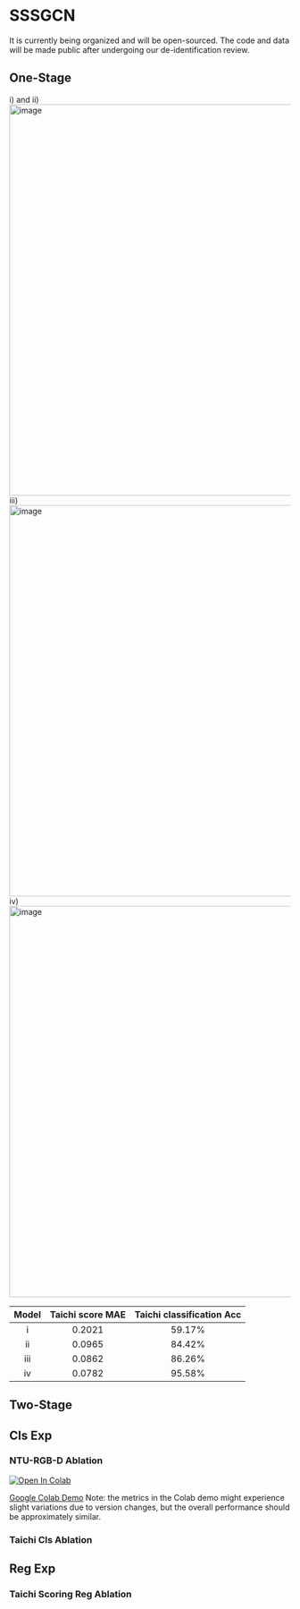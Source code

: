 # SSSGCN
It is currently being organized and will be open-sourced. The code and data will be made public after undergoing our de-identification review.
## One-Stage
i) and ii)
<img src="https://github.com/divided7/SSSGCN/assets/72434716/64949cdd-0f70-4f16-8e95-314db763bc70" alt="image" width="700"/>
iii)
<img src="https://github.com/divided7/SSSGCN/assets/72434716/83d9fd28-a2b0-45bf-9b24-58e1157e6afe" alt="image" width="700"/>
iv)
<img src="https://github.com/divided7/SSSGCN/assets/72434716/25db9e10-eaed-4869-91f2-4db914effa0c" alt="image" width="700"/>


| Model | Taichi score MAE | Taichi classification Acc |
|:-----:|:----------------:|:-------------------------:|
|   i   |      0.2021      |          59.17%           |
|  ii   |      0.0965      |          84.42%           |
|  iii  |      0.0862      |          86.26%           |
|  iv   |      0.0782      |          95.58%           |





## Two-Stage
## Cls Exp
### NTU-RGB-D Ablation
<a href="https://colab.research.google.com/drive/1V0WdSHMwRdxWYtxeiRg-8-VZBceH6bdE?usp=sharing"><img src="https://colab.research.google.com/assets/colab-badge.svg" alt="Open In Colab"></a> 

[Google Colab Demo](https://colab.research.google.com/drive/1V0WdSHMwRdxWYtxeiRg-8-VZBceH6bdE?usp=sharing) Note: the metrics in the Colab demo might experience slight variations due to version changes, but the overall performance should be approximately similar.

### Taichi Cls Ablation

## Reg Exp
### Taichi Scoring Reg Ablation
